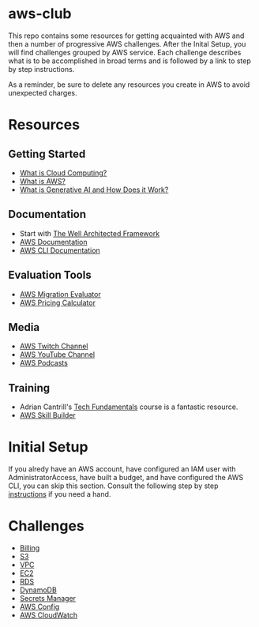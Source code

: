# aws-club
This repo contains some resources for getting acquainted with AWS and then a number of progressive AWS challenges. After the Inital Setup, you will find challenges grouped by AWS service. Each challenge describes what is to be accomplished in broad terms and is followed by a link to step by step instructions.

As a reminder, be sure to delete any resources you create in AWS to avoid unexpected charges. 

# Resources
## Getting Started
- [What is Cloud Computing?](https://youtu.be/mxT233EdY5c?si=a1sbNfPlEyB1ua_t)
- [What is AWS?](https://youtu.be/a9__D53WsUs?si=k88ZHGNo38Z7wUUk)
- [What is Generative AI and How Does it Work?](https://youtu.be/qWSFcRXpjxQ?si=y5S1RXuQU1QX6kj_)
## Documentation
- Start with [The Well Architected Framework](https://aws.amazon.com/architecture/well-architected/)
- [AWS Documentation](https://docs.aws.amazon.com/)
- [AWS CLI Documentation](https://docs.aws.amazon.com/cli/latest/userguide/cli-chap-welcome.html)
## Evaluation Tools
- [AWS Migration Evaluator](https://aws.amazon.com/migration-evaluator/)
- [AWS Pricing Calculator](https://aws.amazon.com/tco-calculator/)
## Media
- [AWS Twitch Channel](https://www.twitch.tv/aws)
- [AWS YouTube Channel](https://www.youtube.com/user/AmazonWebServices)
- [AWS Podcasts](https://aws.amazon.com/podcasts/)
## Training
- Adrian Cantrill's [Tech Fundamentals](https://learn.cantrill.io/p/tech-fundamentals) course is a fantastic resource.
- [AWS Skill Builder](https://skillbuilder.aws/)

# Initial Setup
If you alredy have an AWS account, have configured an IAM user with AdministratorAccess, have built a budget, and have configured the AWS CLI, you can skip this section. Consult the following step by step [instructions](setup/initial-setup.md) if you need a hand.

# Challenges
- [Billing](billing/billing.md)
- [S3](s3/s3.md)
- [VPC](vpc/vpc.md)
- [EC2](ec2/ec2.md)
- [RDS](rds/rds.md)
- [DynamoDB](dynamodb/dynamodb.md)
- [Secrets Manager](secrets-manager/secrets-manager.md)
- [AWS Config](aws-config/aws-config.md)
- [AWS CloudWatch](cloudwatch/cloudwatch.md)
